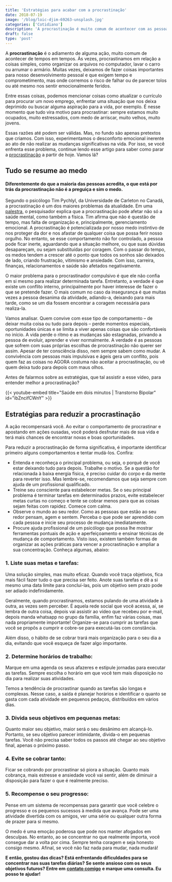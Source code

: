 ```yaml
---
title: 'Estratégias para acabar com a procrastinação'
date: 2018-07-19
image: '/blog/loic-djim-69263-unsplash.jpg'
categories: ['Cotidiano']
description: 'A procrastinação é muito comum de acontecer com as pessoas de tempos em tempos. Às vezes, são coisas simples, como organizar os arquivos no computador...'
draft: false
type: 'post'
---
```


A **procrastinação** é o adiamento de alguma ação, muito comum de acontecer de tempos em tempos. Às vezes, procrastinamos em relação a coisas simples, como organizar os arquivos no computador, lavar o carro ou arrumar o armário. Muitas vezes, deixamos de fazer coisas importantes para nosso desenvolvimento pessoal e que exigem tempo e comprometimento, mas onde corremos o risco de falhar ou de parecer tolos ou até mesmo nos sentir emocionalmente feridos.

Entre essas coisas, podemos mencionar coisas como atualizar o currículo para procurar um novo emprego, enfrentar uma situação que nos deixa deprimido ou buscar alguma aspiração para a vida, por exemplo. É nesse momento que tudo vira motivo para procrastinar: sempre estamos muito ocupados, muito estressados, com medo de arriscar, muito velhos, muito jovens.

Essas razões até podem ser válidas. Mas, no fundo são apenas pretextos que criamos. Com isso, experimentamos o desconforto emocional inerente ao ato de não realizar as mudanças significativas na vida.
Por isso, se você enfrenta esse problema, continue lendo esse artigo para saber como parar a [procrastinação](/como-evitar-a-autossabotagem/) a partir de hoje. Vamos lá?

## **Tudo se resume ao medo**

#### Diferentemente do que a maioria das pessoas acredita, o que está por trás da procrastinação não é a preguiça e sim o medo.

Segundo o psicólogo Tim Pychlyl, da Universidade de Carleton no Canadá, a procrastinação é um dos maiores problemas da atualidade. Em uma [palestra](https://youtu.be/mhFQA998WiA), o pesquisador explica que a procrastinação pode afetar não só a saúde mental, como também a física. Tim afirma que não é questão de tempo, mas falta de organização e, principalmente, gerenciamento emocional.
A procrastinação é potencializada por nosso medo instintivo de nos proteger da dor e nos afastar de qualquer coisa que possa ferir nosso orgulho. No entanto, se esse comportamento não for controlado, a pessoa pode ficar inerte, aguardando que a situação melhore, ou que suas dúvidas desapareçam, ou sejam substituídas por coragem.
Com o passar do tempo, os medos tendem a crescer até o ponto que todos os sonhos são deixados de lado, criando frustração, vitimismo e ansiedade. Com isso, carreira, finanças, relacionamentos e saúde são afetados negativamente.

O maior problema para o procrastinador compulsivo é que ele não confia em si mesmo para realizar determinada tarefa. Entretanto, a verdade é que existe um conflito interno, principalmente por haver interesse de fazer o que se pretende fazer. O mais comum no caso da insegurança é que muitas vezes a pessoa desanima da atividade, adiando-a, deixando para mais tarde, como se um dia fossem encontrar a coragem necessária para realiza-la.

Vamos analisar. Quem convive com esse tipo de comportamento – de deixar muita coisa ou tudo para depois – perde momentos especiais, oportunidades únicas e se limita a viver apenas coisas que são confortáveis no início. A vida perde o ritmo e as mudanças são estagnadas, privando a pessoa de evoluir, aprender e viver normalmente. A verdade é as pessoas que sofrem com suas próprias escolhas de procrastinação não querer ser assim. Apesar de ter consciência disso, nem sempre sabem como mudar. A convivência com pessoas mais impulsivas e ágeis gera um conflito, pois quem faz as coisas no AGORA costuma não aceitar a procrastinação, ou vê quem deixa tudo para depois com maus olhos.

Antes de falarmos sobre as estratégias, que tal assistir a esse vídeo, para entender melhor a procrastinação?

{{< youtube-embed title="Saúde em dois minutos | Transtorno Bipolar" id="ibZncifCWnY" >}}

## **Estratégias para reduzir a procrastinação**

A ação recompensará você. Ao evitar o comportamento de procrastinar e apostando em ações ousadas, você poderá desfrutar mais de sua vida e terá mais chances de encontrar novas e boas oportunidades.

Para reduzir a procrastinação de forma significativa, é importante identificar primeiro alguns comportamentos e tentar mudá-los. Confira:

- Entenda e reconheça o principal problema, ou seja, o porquê de você estar deixando tudo para depois. Trabalhe o motivo. Se a questão for relacionada à baixa energia física, é preciso cuidar do corpo e da mente para reverter isso. Mas lembre-se, recomendamos que seja sempre com ajuda de um profissional qualificado.
- Treine seu consciente para estabelecer metas. Se o seu principal problema é terminar tarefas em determinados prazos, evite estabelecer metas curtas no começo e tente se cobrar menos para que as coisas sejam feitas com rapidez. Comece com calma.
- Observe o mundo ao seu redor. Como as pessoas que estão ao seu redor pensam, agem e sentem. Perceba o que pode ser aprendido com cada pessoa e inicie seu processo de mudança imediatamente.
- Procure ajuda profissional de um psicólogo que possa lhe mostrar ferramentas pontuais de ação e aperfeiçoamento e ensinar técnicas de mudança de comportamento.
  Visto isso, existem também formas de organizar as ações práticas para vencer a procrastinação e ampliar a sua concentração. Conheça algumas, abaixo:

### **1. Liste suas metas e tarefas:**

Uma solução simples, mas muito eficaz. Quando você traça objetivos, fica mais fácil fazer tudo o que precisa ser feito. Anote suas tarefas e dê a si mesmo uma data limite para concluí-las, pois um objetivo sem prazo pode ser adiado indefinidamente.

Geralmente, quando procrastinamos, estamos pulando de uma atividade à outra, as vezes sem perceber. É aquela rede social que você acessa, aí, se lembra de outra coisa, depois vai assistir ao vídeo que recebeu por e-mail, depois manda whatsapp no grupo da família, enfim faz várias coisas, mas nada propriamente importante! Organize-se para cumprir as tarefas que você se propôs a cumprir e cobre-se para executá-las com constância.

Além disso, o hábito de se cobrar trará mais organização para o seu dia a dia, evitando que você esqueça de fazer algo importante.

### **2. Determine horários de trabalho:**

Marque em uma agenda os seus afazeres e estipule jornadas para executar as tarefas. Sempre escolha o horário em que você tem mais disposição no dia para realizar suas atividades.

Temos a tendência de procrastinar quando as tarefas são longas e complexas. Nesse caso, a saída é planejar horários e identificar o quanto se gasta com cada atividade em pequenos pedaços, distribuídos em vários dias.

### **3. Divida seus objetivos em pequenas metas:**

Quanto maior seu objetivo, maior será o seu desânimo em alcançá-lo. Portanto, se seu objetivo parecer intimidante, divida-o em pequenas tarefas. Você não precisa saber todos os passos até chegar ao seu objetivo final, apenas o próximo passo.

### **4. Evite se cobrar tanto:**

Ficar se cobrando por procrastinar só piora a situação. Quanto mais cobrança, mais estresse e ansiedade você vai sentir, além de diminuir a disposição para fazer o que é realmente preciso.

### **5. Recompense o seu progresso:**

Pense em um sistema de recompensas para garantir que você celebre o progresso e os pequenos sucessos à medida que avança. Pode ser uma atividade divertida com os amigos, ver uma série ou qualquer outra forma de prazer para si mesmo.

O medo é uma emoção poderosa que pode nos manter afogados em desculpas. No entanto, ao se concentrar no que realmente importa, você consegue dar a volta por cima. Sempre tenha coragem e seja honesto consigo mesmo. Afinal, se você não faz nada para mudar, nada mudará!

**E então, gostou das dicas? Está enfrentando dificuldades para se concentrar nas suas tarefas diárias? Se sente ansioso com os seus objetivos futuros? Entre em** [**contato comigo**](/contato/) **e marque uma consulta. Eu posso te ajudar!**
